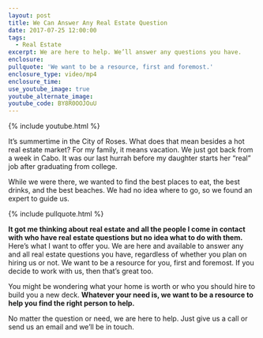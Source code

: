 ```yaml
---
layout: post
title: We Can Answer Any Real Estate Question
date: 2017-07-25 12:00:00
tags:
  - Real Estate
excerpt: We are here to help. We’ll answer any questions you have.
enclosure:
pullquote: 'We want to be a resource, first and foremost.'
enclosure_type: video/mp4
enclosure_time:
use_youtube_image: true
youtube_alternate_image:
youtube_code: BY8R0OOJOuU
---
```



{% include youtube.html %}

It’s summertime in the City of Roses. What does that mean besides a hot real estate market? For my family, it means vacation. We just got back from a week in Cabo. It was our last hurrah before my daughter starts her “real” job after graduating from college.

While we were there, we wanted to find the best places to eat, the best drinks, and the best beaches. We had no idea where to go, so we found an expert to guide us.

{% include pullquote.html %}

**It got me thinking about real estate and all the people I come in contact with who have real estate questions but no idea what to do with them.** Here’s what I want to offer you. We are here and available to answer any and all real estate questions you have, regardless of whether you plan on hiring us or not. We want to be a resource for you, first and foremost. If you decide to work with us, then that’s great too.

You might be wondering what your home is worth or who you should hire to build you a new deck. **Whatever your need is, we want to be a resource to help you find the right person to help.**

No matter the question or need, we are here to help. Just give us a call or send us an email and we’ll be in touch.